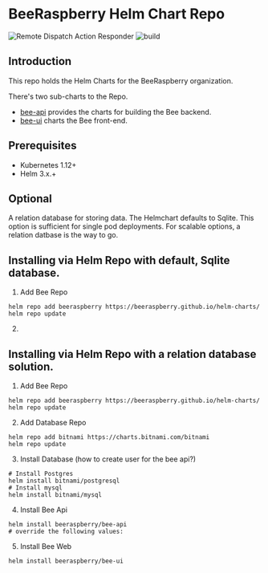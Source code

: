 # BeeRaspberry Helm Chart Repo

![Remote Dispatch Action Responder](https://github.com/BeeRaspberry/helm-charts/workflows/Remote%20Dispatch%20Action%20Responder/badge.svg)
![build](https://github.com/BeeRaspberry/helm-charts/workflows/build/badge.svg)

## Introduction
This repo holds the Helm Charts for the BeeRaspberry organization.

There's two sub-charts to the Repo. 

- [bee-api](charts/bee-api/README.md) provides the charts for building the Bee backend.
- [bee-ui](charts/bee-ui/README.md) charts the Bee front-end.

## Prerequisites

- Kubernetes 1.12+
- Helm 3.x.+

## Optional

A relation database for storing data. The Helmchart defaults to Sqlite. This option is sufficient for single pod deployments. For scalable options, a relation datbase is the way to go.

## Installing via Helm Repo with default, Sqlite database.

1. Add Bee Repo
```console
helm repo add beeraspberry https://beeraspberry.github.io/helm-charts/
helm repo update
```

2. 

## Installing via Helm Repo with a relation database solution.

1. Add Bee Repo
```console
helm repo add beeraspberry https://beeraspberry.github.io/helm-charts/
helm repo update
```

2. Add Database Repo
```console
helm repo add bitnami https://charts.bitnami.com/bitnami
helm repo update
```

3. Install Database (how to create user for the bee api?)
```console
# Install Postgres
helm install bitnami/postgresql
# Install mysql
helm install bitnami/mysql
```

4. Install Bee Api
```console
helm install beeraspberry/bee-api
# override the following values:
```

5. Install Bee Web
```console
helm install beeraspberry/bee-ui
```